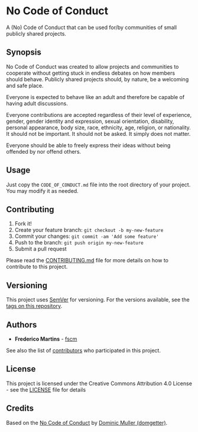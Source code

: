 # No Code of Conduct

A (No) Code of Conduct that can be used for/by communities of small publicly
shared projects.

## Synopsis

No Code of Conduct was created to allow projects and communities to cooperate
without getting stuck in endless debates on how members should behave. Publicly
shared projects should, by nature, be a welcoming and safe place.

Everyone is expected to behave like an adult and therefore be capable of
having adult discussions.

Everyone contributions are accepted regardless of their level of experience,
gender, gender identity and expression, sexual orientation, disability,
personal appearance, body size, race, ethnicity, age, religion, or nationality.
It should not be important. It should not be asked. It simply does not matter.

Everyone should be able to freely express their ideas without being offended
by nor offend others.

## Usage

Just copy the `CODE_OF_CONDUCT.md` file into the root directory of your
project. You may modify it as needed.

## Contributing

1. Fork it!
2. Create your feature branch: `git checkout -b my-new-feature`
3. Commit your changes: `git commit -am 'Add some feature'`
4. Push to the branch: `git push origin my-new-feature`
5. Submit a pull request

Please read the [CONTRIBUTING.md](CONTRIBUTING.md) file for more details on how
to contribute to this project.

## Versioning

This project uses [SemVer](http://semver.org/) for versioning. For the versions
available, see the [tags on this repository](https://github.com/fscm/ncoc/tags).

## Authors

* **Frederico Martins** - [fscm](https://github.com/fscm)

See also the list of [contributors](https://github.com/fscm/ncoc/contributors)
who participated in this project.

## License

This project is licensed under the Creative Commons Attribution 4.0 License -
see the [LICENSE](LICENSE) file for details

## Credits

Based on the [No Code of Conduct](https://github.com/domgetter/NCoC) by
[Dominic Muller (domgetter)](https://github.com/domgetter).
